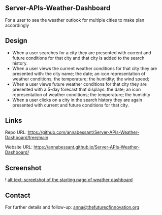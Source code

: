 ## Server-APIs-Weather-Dashboard
For a user to see the weather outlook for multiple cities to make plan accordingly

## Design
* When a user searches for a city they are presented with current and future conditions for that city and that city is added to the search history.
* When a user views the current weather conditions for that city they are presented with: the city name; the date; an icon representation of weather conditions; the temperature; the humidity; the wind speed; 
* When a user views future weather conditions for that city they are presented with a 5-day forecast that displays: the date; an icon representation of weather conditions; the temperature; the humidity
* When a user clicks on a city in the search history they are again presented with current and future conditions for that city.
  

## Links
Repo URL: https://github.com/annabessant/Server-APIs-Weather-Dashboard/tree/main 

Website URL: https://annabessant.github.io/Server-APIs-Weather-Dashboard/ 

## Screenshot
! [alt text: screetshot of the starting page of weather dashboard](.//assets/Screenshot_Weather_Dashboard.png)

## Contact
For further details and follow-up: anna@thefutureofinnovation.org 
